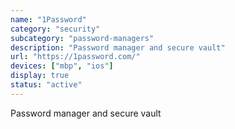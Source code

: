 ```yaml
---
name: "1Password"
category: "security"
subcategory: "password-managers"
description: "Password manager and secure vault"
url: "https://1password.com/"
devices: ["mbp", "ios"]
display: true
status: "active"
---
```


Password manager and secure vault
